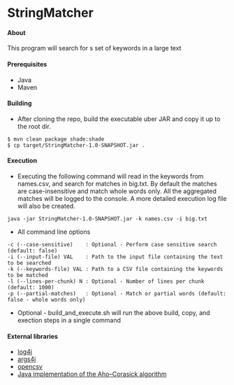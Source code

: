 # StringMatcher

#### About
This program will search for s set of keywords in a large text

#### Prerequisites
- Java
- Maven

#### Building
- After cloning the repo, build the executable uber JAR and copy it up to the root dir.

```
$ mvn clean package shade:shade
$ cp target/StringMatcher-1.0-SNAPSHOT.jar .

```

#### Execution
- Executing the following command will read in the keywords from names.csv, and search for matches in big.txt. By default the matches are case-insensitive and match whole words only. All the aggregated matches will be logged to the console. A more detailed execution log file will also be created.

```
java -jar StringMatcher-1.0-SNAPSHOT.jar -k names.csv -i big.txt
```

- All command line options

```
-c (--case-sensitive)    : Optional - Perform case sensitive search (default: false)
-i (--input-file) VAL    : Path to the input file containing the text to be searched
-k (--keywords-file) VAL : Path to a CSV file containing the keywords to be matched
-l (--lines-per-chunk) N : Optional - Number of lines per chunk (default: 1000)
-p (--partial-matches)   : Optional - Match or partial words (default: false - whole words only)
```

- Optional - build_and_execute.sh will run the above build, copy, and exection steps in a single command

#### External libraries
- [log4j](https://logging.apache.org/log4j/2.x)
- [args4j](http://args4j.kohsuke.org)
- [opencsv](http://opencsv.sourceforge.net)
- [Java implementation of the Aho–Corasick algorithm](https://github.com/robert-bor/aho-corasick)